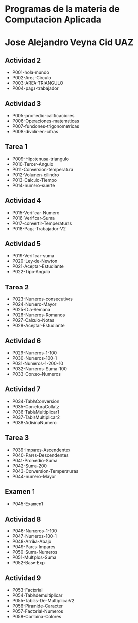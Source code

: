 # Programas de la materia de Computacion Aplicada
# Jose Alejandro Veyna Cid UAZ

## Actividad 2
- P001-hola-mundo
- P002-Area-Circulo
- P003-AREA-TRIANGULO
- P004-paga-trabajador

## Actividad 3
- P005-promedio-calificaciones
- P006-Operaciones-matematicas
- P007-funciones-trigonometricas
- P008-dividir-en-cifras

## Tarea 1
- P009-Hipotenusa-triangulo
- P010-Tercer-Angulo
- P011-Conversion-temperatura
- P012-Volumen-cilindro
- P013-Calculo-Tiempo
- P014-numero-suerte

## Actividad 4
- P015-Verificar-Numero
- P016-Verificar-Suma
- P017-convertir-Temperaturas
- P018-Paga-Trabajador-V2

## Actividad 5
- P019-Verificar-suma
- P020-Ley-de-Newton
- P021-Aceptar-Estudiante
- P022-Tipo-Angulo

## Tarea 2
- P023-Numeros-consecutivos
- P024-Numero-Mayor
- P025-Dia-Semana
- P026-Numeros-Romanos
- P027-Calculo-Notas
- P028-Aceptar-Estudiante

## Actividad 6
- P029-Numeros-1-100
- P030-Numeros-100-1
- P031-Numeros-1-200-10
- P032-Numeros-Suma-100
- P033-Conteo-Numeros

## Actividad 7
- P034-TablaConversion
- P035-ConjeturaCollatz
- P036-TablaMultiplicar1
- P037-TablaMultiplicar2
- P038-AdivinaNumero

## Tarea 3
- P039-Impares-Ascendentes
- P040-Pares-Descendentes
- P041-Promedio-Suma
- P042-Suma-200  
- P043-Conversion-Temperaturas
- P044-numero-Mayor

## Examen 1
- P045-Examen1

## Actividad 8
- P046-Numeros-1-100
- P047-Numeros-100-1
- P048-Arriba-Abajo
- P049-Pares-Impares
- P050-Suma-Numeros
- P051-Multiplos-Suma
- P052-Base-Exp

## Actividad 9
- P053-Factorial
- P054-Tablademultiplicar
- P055-Tablas-De-MultiplicarV2
- P056-Piramide-Caracter
- P057-Factorial-Numeros
- P058-Combina-Colores